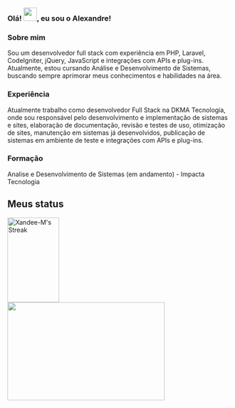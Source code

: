 ### Olá! <img src="https://raw.githubusercontent.com/MartinHeinz/MartinHeinz/master/wave.gif" width="30px">, eu sou o Alexandre!

### Sobre mim
Sou um desenvolvedor full stack com experiência em PHP, Laravel, CodeIgniter, jQuery, JavaScript e integrações com APIs e plug-ins. Atualmente, estou cursando Análise e Desenvolvimento de Sistemas, buscando sempre aprimorar meus conhecimentos e habilidades na área.

### Experiência
Atualmente trabalho como desenvolvedor Full Stack na DKMA Tecnologia, onde sou responsável pelo desenvolvimento e implementação de sistemas e sites, elaboração de documentação, revisão e testes de uso, otimização de sites, manutenção em sistemas já desenvolvidos, publicação de sistemas em ambiente de teste e integrações com APIs e plug-ins.

### Formação
Analise e Desenvolvimento de Sistemas (em andamento) - Impacta Tecnologia



## Meus status
<a href="https://github.com/Xandee-M">
  <img align="center" src="https://github-readme-streak-stats.herokuapp.com?user=Xandee-M&theme=dark&locale=pt-br&background=000000" alt="Xandee-M's Streak" style="width: 48%; height: 190px;" />
</a>
<a href="https://github.com/Xandee-M">
  <img align="center" src="https://github-readme-stats.vercel.app/api/top-langs/?username=Xandee-M&theme=dark&locale=pt-br&layout=compact&theme=vision-friendly-dark" style="height: 220px; width: 353px;" />
</a>
